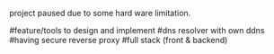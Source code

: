 project paused due to some hard ware limitation. 
























#feature/tools to design and implement
#dns resolver with own ddns
#having secure reverse proxy
#full stack (front & backend)
